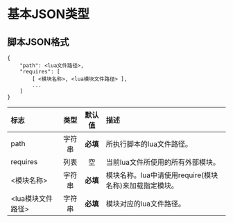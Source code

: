 # 基本JSON类型

## 脚本JSON格式

```text
{
    "path": <lua文件路径>,
    "requires": [
        [ <模块名称>, <lua模块文件路径> ],
        ...
    ]
}
```

| 标志 | 类型 | 默认值 | 描述 |
| :--- | :---: | :---: | :--- |
| path | 字符串 | **必填** | 所执行脚本的lua文件路径。 |
| requires | 列表 | 空 | 当前lua文件所使用的所有外部模块。 |
| &lt;模块名称&gt; | 字符串 | **必填** | 模块名称。lua中请使用require\(模块名称\)来加载指定模块。 |
| &lt;lua模块文件路径&gt; | 字符串 | **必填** | 模块对应的lua文件路径。 |




